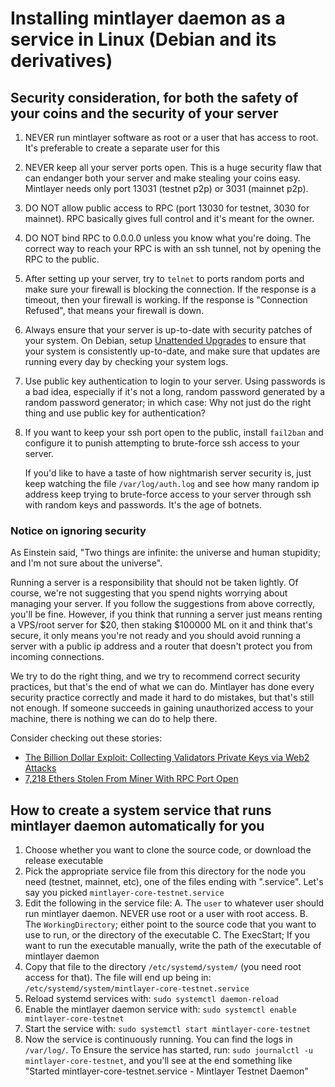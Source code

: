 # Installing mintlayer daemon as a service in Linux (Debian and its derivatives)


## Security consideration, for both the safety of your coins and the security of your server

1. NEVER run mintlayer software as root or a user that has access to root. It's preferable to create a separate user for this
2. NEVER keep all your server ports open. This is a huge security flaw that can endanger both your server and make stealing your coins easy. Mintlayer needs only port 13031 (testnet p2p) or 3031 (mainnet p2p).
3. DO NOT allow public access to RPC (port 13030 for testnet, 3030 for mainnet). RPC basically gives full control and it's meant for the owner.
4. DO NOT bind RPC to 0.0.0.0 unless you know what you're doing. The correct way to reach your RPC is with an ssh tunnel, not by opening the RPC to the public.
5. After setting up your server, try to `telnet` to ports random ports and make sure your firewall is blocking the connection. If the response is a timeout, then your firewall is working. If the response is "Connection Refused", that means your firewall is down.
6. Always ensure that your server is up-to-date with security patches of your system. On Debian, setup [Unattended Upgrades](https://wiki.debian.org/UnattendedUpgrades) to ensure that your system is consistently up-to-date, and make sure that updates are running every day by checking your system logs.
7. Use public key authentication to login to your server. Using passwords is a bad idea, especially if it's not a long, random password generated by a random password generator; in which case: Why not just do the right thing and use public key for authentication?
8. If you want to keep your ssh port open to the public, install `fail2ban` and configure it to punish attempting to brute-force ssh access to your server.

   If you'd like to have a taste of how nightmarish server security is, just keep watching the file `/var/log/auth.log` and see how many random ip address keep trying to brute-force access to your server through ssh with random keys and passwords. It's the age of botnets.

### Notice on ignoring security

As Einstein said, "Two things are infinite: the universe and human stupidity; and I'm not sure about the universe".

Running a server is a responsibility that should not be taken lightly. Of course, we're not suggesting that you spend nights worrying about managing your server. If you follow the suggestions from above correctly, you'll be fine. However, if you think that running a server just means renting a VPS/root server for $20, then staking $100000 ML on it and think that's secure, it only means you're not ready and you should avoid running a server with a public ip address and a router that doesn't protect you from incoming connections.

We try to do the right thing, and we try to recommend correct security practices, but that's the end of what we can do. Mintlayer has done every security practice correctly and made it hard to do mistakes, but that's still not enough. If someone succeeds in gaining unauthorized access to your machine, there is nothing we can do to help there.

Consider checking out these stories:

- [The Billion Dollar Exploit: Collecting Validators Private Keys via Web2 Attacks](https://0d.dwalletlabs.com/the-billion-dollar-exploit-collecting-validators-private-keys-via-web2-attacks-4a385a5bb70d)
- [7,218 Ethers Stolen From Miner With RPC Port Open
](https://www.bokconsulting.com.au/blog/7218-ethers-stolen-from-miner-with-rpc-port-open/)

## How to create a system service that runs mintlayer daemon automatically for you

1. Choose whether you want to clone the source code, or download the release executable
2. Pick the appropriate service file from this directory for the node you need (testnet, mainnet, etc), one of the files ending with ".service". Let's say you picked `mintlayer-core-testnet.service`
3. Edit the following in the service file:
    A. The `user` to whatever user should run mintlayer daemon. NEVER use root or a user with root access.
    B. The `WorkingDirectory`; either point to the source code that you want to use to run, or the directory of the executable
    C. The ExecStart; If you want to run the executable manually, write the path of the executable of mintlayer daemon
4. Copy that file to the directory `/etc/systemd/system/` (you need root access for that). The file will end up being in: `/etc/systemd/system/mintlayer-core-testnet.service`
5. Reload systemd services with: `sudo systemctl daemon-reload`
6. Enable the mintlayer daemon service with: `sudo systemctl enable mintlayer-core-testnet`
7. Start the service with: `sudo systemctl start mintlayer-core-testnet`
8. Now the service is continuously running. You can find the logs in `/var/log/`. To Ensure the service has started, run: `sudo journalctl -u mintlayer-core-testnet`, and you'll see at the end something like "Started mintlayer-core-testnet.service - Mintlayer Testnet Daemon"

